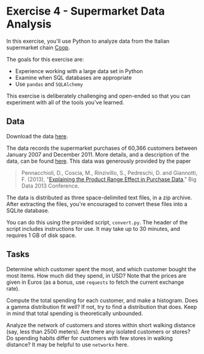 
# Exercise 4 - Supermarket Data Analysis

In this exercise, you'll use Python to analyze data from the Italian
supermarket chain [Coop][].

The goals for this exercise are:

* Experience working with a large data set in Python
* Examine when SQL databases are appropriate
* Use `pandas` and `SQLAlchemy`

This exercise is deliberately challenging and open-ended so that you can
experiment with all of the tools you've learned.

## Data

Download the data [here][data].

The data records the supermarket purchases of 60,366 customers between January
2007 and December 2011. More details, and a description of the data, can be
found [here][desc]. This data was generously provided by the paper

> Pennacchioli, D., Coscia, M., Rinzivillo, S., Pedreschi, D. and Giannotti, F.
> (2013), "[Explaining the Product Range Effect in Purchase Data][paper]," Big
> Data 2013 Conference.

The data is distributed as three space-delimited text files, in a zip archive.
After extracting the files, you're encouraged to convert these files into a
SQLite database.

You can do this using the provided script, `convert.py`. The header of the
script includes instructions for use. It may take up to 30 minutes, and
requires 1 GB of disk space.

[Coop]: https://en.wikipedia.org/wiki/Coop_%28Italy%29
[data]: http://michelecoscia.com/wp-content/uploads/2013/02/supermarket_data.zip
[desc]: http://www.michelecoscia.com/?page_id=379
[paper]: http://www.michelecoscia.com/wp-content/uploads/2013/09/geocoop.pdf

## Tasks

Determine which customer spent the most, and which customer bought the most
items. How much did they spend, in USD? Note that the prices are given in
Euros (as a bonus, use `requests` to fetch the current exchange rate).

Compute the total spending for each customer, and make a histogram. Does a
gamma distribution fit well? If not, try to find a distribution that does.
Keep in mind that total spending is theoretically unbounded.

Analyze the network of customers and stores within short walking distance (say,
less than 2500 meters). Are there any isolated customers or stores? Do spending
habits differ for customers with few stores in walking distance? It may be
helpful to use `networkx` here.

